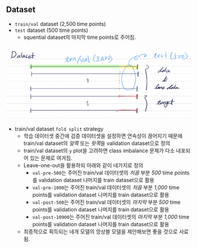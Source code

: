 ## Dataset 

- `train/val` dataset (2,500 time points)
- `test` dataset (500 time points)
    - squential dataset의 마지막 time points로 주어짐.
<img src="image.png"  width="700" height="200">

- train/val dataset `fold split` strategy
    - 학습 데이터셋 중간에 검증 데이터셋을 설정하면 연속성이 끊어지기 때문에 train/val dataset의 *앞쪽* 또는 *뒷쪽*을 validation dataset으로 정의
    - train/val dataset의 `y` plot을 고려하면 class imbalance 문제가 다소 내포되어 있는 문제로 여겨짐.
    - Leave-one-out을 활용하되 아래와 같이 네가지로 정의
        - `val-pre-500`는 주어진 train/val 데이터셋의 *처음* 부분 *500* time points를 validation dataset 나머지를 train dataset으로 활용
        - `val-pre-1000`는 주어진 train/val 데이터셋의 *처음* 부분 *1,000* time points를 validation dataset 나머지를 train dataset으로 활용
        - `val-post-500`는 주어진 train/val 데이터셋의 *마지막* 부분 *500* time points를 validation dataset 나머지를 train dataset으로 활용
        - `val-post-10900`는 주어진 train/val 데이터셋의 *마지막* 부분 *1,000* time points를 validation dataset 나머지를 train dataset으로 활용
    - 최종적으로 획득되는 네개 모델의 앙상블 모델을 제안해보면 좋을 것으로 사료됨.